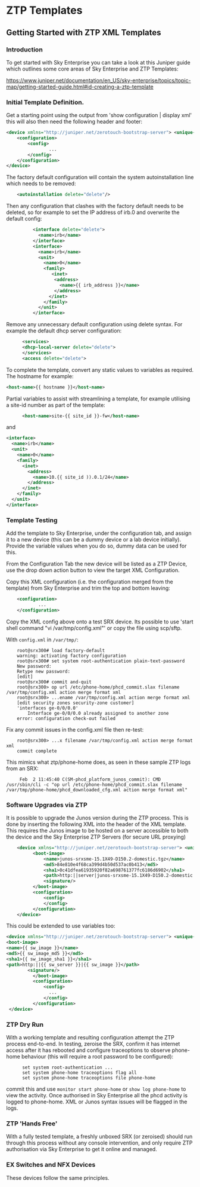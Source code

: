 # ZTP Templates

## Getting Started with ZTP XML Templates

### Introduction

To get started with Sky Enterprise you can take a look at this Juniper guide which outlines some core areas of Sky Enterprise and ZTP Templates:

https://www.juniper.net/documentation/en_US/sky-enterprise/topics/topic-map/getting-started-guide.html#id-creating-a-ztp-template

### Initial Template Definition.

Get a starting point using the output from 'show configuration | display xml' this will also then need the following header and footer:

``` xml
<device xmlns="http://juniper.net/zerotouch-bootstrap-server"> <unique-id>{{ serial }}</unique-id>
    <configuration>
        <config> 
                ...
        </config>
    </configuration>
</device>
```

The factory default configuration will contain the system autoinstallation line which needs to be removed:

``` xml
    <autoinstallation delete="delete"/>
```

Then any configuration that clashes with the factory default needs to be deleted, so for example to set the IP address of irb.0 and overwrite the default config:

``` xml
          <interface delete="delete">
            <name>irb</name>
          </interface>
          <interface>
            <name>irb</name>
            <unit>
              <name>0</name>
              <family>
                 <inet>
                  <address>
                    <name>{{ irb_address }}</name>
                  </address>
                </inet>
              </family>
            </unit>
          </interface>
```

Remove any unnecessary default configuration using delete syntax. For example the default dhcp server configuration:

``` xml
      <services>
      <dhcp-local-server delete="delete">
      </services>
      <access delete="delete">
```

To complete the template, convert any static values to variables as required. The hostname for example:

``` xml
<host-name>{{ hostname }}</host-name>
```

Partial variables to assist with streamlining a template, for example utilising a site-id number as part of the template:

``` xml
      <host-name>site-{{ site_id }}-fw</host-name>
```

and

``` xml
<interface>
  <name>irb</name>
  <unit>
    <name>0</name>
    <family>
      <inet>
        <address>
          <name>10.{{ site_id )).0.1/24</name>
        </address>
      </inet>
    </family>
  </unit>
</interface>
```

### Template Testing

Add the template to Sky Enterprise, under the configuration tab, and assign it to a new device (this can be a dummy device or a lab device initially). Provide the variable values when you do so, dummy data can be used for this.

From the Configuration Tab the new device will be listed as a ZTP Device, use the drop down action button to view the target XML Configuration.

Copy this XML configuration (i.e. the configuration merged from the template) from Sky Enterprise and trim the top and bottom leaving:

``` xml
    <configuration> 
            ... 
    </configuration>
```

Copy the XML config above onto a test SRX device. Its possible to use 'start shell command "vi /var/tmp/config.xml"' or copy the file using scp/sftp.

With `config.xml` in `/var/tmp/`:

```
    root@srx300# load factory-default
    warning: activating factory configuration
    root@srx300# set system root-authentication plain-text-password
    New password:
    Retype new password:
    [edit]
    root@srx300# commit and-quit
    root@srx300> op url /etc/phone-home/phcd_commit.slax filename /var/tmp/config.xml action merge format xml
    root@srx300> ...ename /var/tmp/config.xml action merge format xml
    [edit security zones security-zone customer]
    'interfaces ge-0/0/0.0'
        Interface ge-0/0/0.0 already assigned to another zone
    error: configuration check-out failed
```

Fix any commit issues in the config.xml file then re-test:

```
    root@srx300> ...x filename /var/tmp/config.xml action merge format xml
    commit complete
```

This mimics what ztp/phone-home does, as seen in these sample ZTP logs from an SRX:

```
     Feb  2 11:45:40 C(SM-phcd_platform_junos_commit): CMD /usr/sbin/cli -c "op url /etc/phone-home/phcd_commit.slax filename /var/tmp/phone-home/phcd_downloaded_cfg.xml action merge format xml"
```

### Software Upgrades via ZTP

It is possible to upgrade the Junos version during the ZTP process. This is done by inserting the following XML into the header of the XML template. This requires the Junos image to be hosted on a server accessible to both the device and the Sky Enterprise ZTP Servers (for secure URL proxying)

``` xml
    <device xmlns="http://juniper.net/zerotouch-bootstrap-server"> <unique-id>{{ serial }}</unique-id>
          <boot-image>
              <name>junos-srxsme-15.1X49-D150.2-domestic.tgz</name>
              <md5>84e810e4f68ca399d4b50d537ac0b413</md5>
              <sha1>0c41dfea61935920f82a698761377fc6186d6902</sha1>
              <path>http:||server|junos-srxsme-15.1X49-D150.2-domestic.tgz</path>
              <signature/>
          </boot-image>
          <configuration>
              <config>
              </config>
          </configuration>
    </device>
```

This could be extended to use variables too:

``` xml
<device xmlns="http://juniper.net/zerotouch-bootstrap-server"> <unique-id>{{ serial }}</unique-id>
<boot-image>
<name>{{ sw_image }}</name>
<md5>{{ sw_image_md5 }}</md5>
<sha1>{{ sw_image_sha1 }}</sha1>
<path>http:||{{ sw_server }}|{{ sw_image }}</path>
        <signature/>
          </boot-image>
          <configuration>
              <config>
                ...      
              </config>
          </configuration>
 </device>
```

### ZTP Dry Run

With a working template and resulting configuration attempt the ZTP process end-to-end. In testing, zeroise the SRX, confirm it has internet access after it has rebooted and configure traceoptions to observe phone-home behaviour (this will require a root password to be configured):

```
      set system root-authentication ...
      set system phone-home traceoptions flag all
      set system phone-home traceoptions file phone-home
```

commit this and use `monitor start phone-home` or `show log phone-home` to view the activity. Once authorised in Sky Enterprise all the phcd activity is logged to phone-home. XML or Junos syntax issues will be flagged in the logs.

### ZTP 'Hands Free'

With a fully tested template, a freshly unboxed SRX (or zeroised) should run through this process without any console intervention, and only require ZTP authorisation via Sky Enterprise to get it online and managed.

### EX Switches and NFX Devices

These devices follow the same principles.
